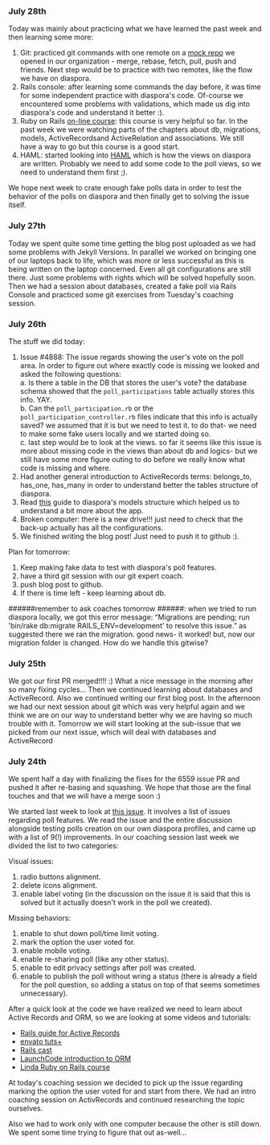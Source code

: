 ### July 28th ###

Today was mainly about practicing what we have learned the past week and then learning some more:
1. Git: practiced git commands with one remote on a [mock repo](https://github.com/codebearsteam/git-playground) we opened in our organization - merge, rebase, fetch, pull, push and friends. Next step would be to practice with two remotes, like the flow we have on diaspora. 
2. Rails console: after learning some commands the day before, it was time for some independent practice with diaspora's code. Of-course we encountered some problems with validations, which made us dig into diaspora's code and understand it better :). 
3. Ruby on Rails [on-line course](https://www.lynda.com/Ruby-Rails-tutorials/Introducing-Ruby-Rails/139989/159041-4.html): this course is very helpful so far. In the past week we were watching parts of the chapters about db, migrations, models, ActiveRecordsand ActiveRelation and associations. We still have a way to go but this course is a good start.
4. HAML: started looking into [HAML](http://haml.info/docs/yardoc/file.REFERENCE.html) which is how the views on diaspora are written. Probably we need to add some code to the poll views, so we need to understand them first ;). 

We hope next week to crate enough fake polls data in order to test the behavior of the polls on diaspora and then finally get to solving the issue itself.

### July 27th ###

Today we spent quite some time getting the blog post uploaded as we had some problems with Jekyll Versions. In parallel we worked on bringing one of our laptops back to life, which was more or less successful as this is being written on the laptop concerned. Even all git configurations are still there. Just some problems with rights which will be solved hopefully soon.
Then we had a session about databases, created a fake poll via Rails Console and practiced some git exercises from Tuesday's coaching session.

### July 26th ###

The stuff we did today:
1. Issue #4888: The issue regards showing the user's vote on the poll area. In order to figure out where exactly code is missing we looked and asked the following questions:   
    a. Is there a table in the DB that stores the user's vote? the database schema showed that the `poll_participations` table actually stores this info. YAY.  
    b. Can the `poll_participation.rb` or the `poll_participation_controller.rb` files indicate that this info is actually saved? we assumed that it is but we need to test it. to do that- we need to make some fake users locally and we started doing so.  
    c. last step would be to look at the views.
    so far it seems like this issue is more about missing code in the views than about db and logics- but we still have some more figure outing to do before we really know what code is missing and where.   
2. Had another general introduction to ActiveRecords terms: belongs_to, has_one, has_many in order to understand better the tables structure of diaspora.
3. Read [this](https://wiki.diasporafoundation.org/An_introduction_to_the_Diaspora_source) guide to diaspora's models structure which helped us to understand a bit more about the app.  
4. Broken computer: there is a new drive!!! just need to check that the back-up actually has all the configurations.  
5. We finished writing the blog post! Just need to push it to github :).

Plan for tomorrow:
1. Keep making fake data to test with diaspora's poll features.
2. have a third git session with our git expert coach.
3. push blog post to github.
4. If there is time left - keep learning about db.

######remember to ask coaches tomorrow ######:
when we tried to run diaspora locally, we got this error message: “Migrations are pending; run 'bin/rake db:migrate RAILS_ENV=development' to resolve this issue.”
as suggested there we ran the migration. good news- it worked! but, now our migration folder is changed. How do we handle this gitwise?

### July 25th ###

We got our first PR merged!!!! :) What a nice message in the morning after so many fixing cycles...
Then we continued learning about databases and ActiveRecord. Also we continued writing our first blog post.
In the afternoon we had our next session about git which was very helpful again and we think we are on our way to understand better why we are having so much trouble with it.
Tomorrow we will start looking at the sub-issue that we picked from our next issue, which will deal with databases and ActiveRecord

### July 24th ###

We spent half a day with finalizing the fixes for the 6559 issue PR and pushed it after re-basing and squashing. We hope that those are the final touches and that we will have a merge soon :)

We started last week to look at [this issue](https://github.com/diaspora/diaspora/issues/4888). It involves a list of issues regarding poll features. We read the issue and the entire discussion alongside testing polls creation on our own diaspora profiles, and came up with a list of 9(!) improvements. In our coaching session last week we divided the list to two categories:

Visual issues:
1. radio buttons alignment.
2. delete icons alignment.
3. enable label voting (in the discussion on the issue it is said that this is solved but it actually doesn't work in the poll we created).

Missing behaviors:
1. enable to shut down poll/time limit voting.
2. mark the option the user voted for.
3. enable mobile voting.
4. enable re-sharing poll (like any other status).
5. enable to edit privacy settings after poll was created.
6. enable to publish the poll without wring a status (there is already a field for the poll question, so adding a status on top of that seems sometimes unnecessary).

After a quick look at the code we have realized we need to learn about Active Records and ORM, so we are looking at some videos and tutorials:
* [Rails guide for Active Records](http://guides.rubyonrails.org/active_record_basics.html)
* [envato tuts+](https://code.tutsplus.com/tutorials/active-record-the-rails-database-bridge--net-30489)
* [Rails cast](https://www.youtube.com/watch?v=96RIkuwA1h0)
* [LaunchCode introduction to ORM](https://www.youtube.com/watch?v=dHQ-I7kr_SY)
* [Linda Ruby on Rails course](https://www.lynda.com/Ruby-Rails-tutorials/Understanding-ActiveRecord-ActiveRelation/139989/159093-4.html)

At today's coaching session we decided to pick up the issue regarding marking the option the user voted for and start from there.
We had an intro coaching session on ActivRecords and continued researching the topic ourselves.

Also we had to work only with one computer because the other is still down. We spent some time trying to figure that out as-well...
